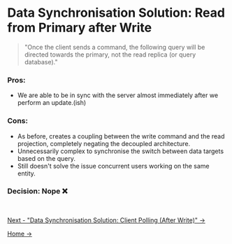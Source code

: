 # Data Synchronisation Solution: Read from Primary after Write

> "Once the client sends a command, the following query will be directed towards the primary, not the read replica (or query database)."

### **Pros**:

- We are able to be in sync with the server almost immediately after we perform an update.(ish)

### **Cons**:

- As before, creates a coupling between the write command and the read projection, completely negating the decoupled architecture.
- Unnecessarily complex to synchronise the switch between data targets based on the query.
- Still doesn't solve the issue concurrent users working on the same entity.

### **Decision**: Nope ❌

<br />

[Next - "Data Synchronisation Solution: Client Polling (After Write)" ->](./3.PollAfterWrite.md)

[Home ->](/README.md)
